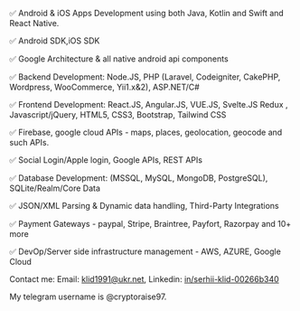✅ Android & iOS Apps Development using both Java, Kotlin and Swift and React Native.

✅ Android SDK,iOS SDK

✅ Google Architecture & all native android api components

✅ Backend Development: Node.JS, PHP (Laravel, Codeigniter, CakePHP, Wordpress, WooCommerce, Yii1.x&2), ASP.NET/C#

✅ Frontend Development: React.JS, Angular.JS, VUE.JS, Svelte.JS Redux , Javascript/jQuery, HTML5, CSS3, Bootstrap, Tailwind CSS

✅ Firebase, google cloud APIs - maps, places, geolocation, geocode and such APIs.

✅ Social Login/Apple login, Google APIs, REST APIs 

✅ Database Development: (MSSQL, MySQL, MongoDB, PostgreSQL), SQLite/Realm/Core Data

✅ JSON/XML Parsing & Dynamic data handling, Third-Party Integrations

✅ Payment Gateways - paypal, Stripe, Braintree, Payfort, Razorpay and 10+ more

✅ DevOp/Server side infrastructure management - AWS, AZURE, Google Cloud

Contact me: Email: klid1991@ukr.net, Linkedin: [in/serhii-klid-00266b340](https://www.linkedin.com/in/serhii-klid-00266b340/)

My telegram username is @cryptoraise97.

